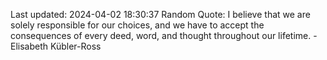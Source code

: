 Last updated: 2024-04-02 18:30:37
Random Quote: I believe that we are solely responsible for our choices, and we have to accept the consequences of every deed, word, and thought throughout our lifetime. - Elisabeth Kübler-Ross